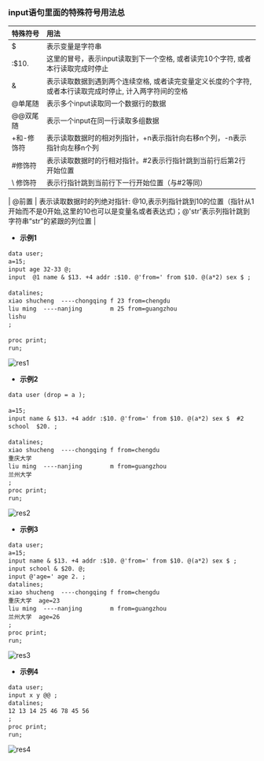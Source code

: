 ### input语句里面的特殊符号用法总

| 特殊符号 | 用法 |
| :----- | :----- |
| $ | 表示变量是字符串
| :$10. |  这里的冒号，表示input读取到下一个空格, 或者读完10个字符, 或者本行读取完成时停止 |
| & |表示读取数据到遇到两个连续空格, 或者读完变量定义长度的个字符, 或者本行读取完成时停止, 计入两字符间的空格 |
| @单尾随 | 表示多个input读取同一个数据行的数据 |
| @@双尾随 | 表示一个input在同一行读取多组数据 |
| +和-修饰符 | 表示读取数据时的相对列指针，+n表示指针向右移n个列，-n表示指针向左移n个列 |
| #修饰符 | 表示读取数据时的行相对指针。#2表示行指针跳到当前行后第2行开始位置 |
| \ 修饰符 | 表示行指针跳到当前行下一行开始位置（与#2等同）|

| @前置 | 表示读取数据时的列绝对指针: @10,表示列指针跳到10的位置（指针从1开始而不是0开始,这里的10也可以是变量名或者表达式)；@'str'表示列指针跳到字符串“str”的紧跟的列位置 |

- **示例1**

```
data user;                             
a=15;                                  
input age 32-33 @;                       
input  @1 name & $13. +4 addr :$10. @'from=' from $10. @(a*2) sex $ ;

datalines;                            
xiao shucheng  ----chongqing f 23 from=chengdu 
liu ming  ----nanjing        m 25 from=guangzhou 
lishu                                   
;    

proc print;                             
run;  
```

![res1](\_images\clipboard.png)

- **示例2**

```
data user (drop = a );         

a=15;                                 
input name & $13. +4 addr :$10. @'from=' from $10. @(a*2) sex $  #2 school  $20. ;  

datalines;                               
xiao shucheng  ----chongqing f from=chengdu   
重庆大学                              
liu ming  ----nanjing        m from=guangzhou  
兰州大学                              
;                                                                                               
proc print;                             
run;             
```

![res2](\_images\clipboard1.png)

- **示例3**

```
data user;                             
a=15;                                  
input name & $13. +4 addr :$10. @'from=' from $10. @(a*2) sex $ ;
input school & $20. @;                    
input @'age=' age 2. ;                                                                                                                  
datalines;                             
xiao shucheng  ----chongqing f from=chengdu  
重庆大学  age=23                          
liu ming  ----nanjing        m from=guangzhou   
兰州大学  age=26                           
;                                                                                                                                       
proc print;                              
run;
```

![res3](\_images\clipboard2.png)

- **示例4**

```
data user;
input x y @@ ;
datalines;
12 13 14 25 46 78 45 56
;
proc print;
run;
```

![res4](\_images\clipboard3.png)


